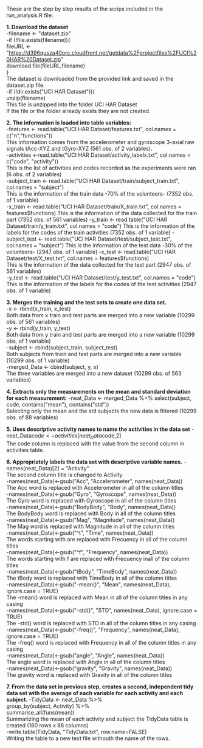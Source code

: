 These are the step by step results of the scrips included in the run_analysis.R file:  
  
**1. Download the dataset**  
     -filename <- "dataset.zip"  
     -if (!file.exists(filename)){  
       fileURL <- "https://d396qusza40orc.cloudfront.net/getdata%2Fprojectfiles%2FUCI%20HAR%20Dataset.zip"    
       download.file(fileURL,filename)  
     }  
     The dataset is downloaded from the provided link and saved in the dataset.zip file.  
     -if (!dir.exists("UCI HAR Dataset")){  
       unzip(filename)  
     This file is unzipped into the folder UCI HAR Dataset    
     If the file or the folder already exists they are not created.    

      
**2. The information is loaded into table variables:**  
     -features <- read.table("UCI HAR Dataset/features.txt", col.names = c("n","functions"))  
     	This information comes from the accelerometer and gyroscope 3-axial raw signals tAcc-XYZ 	and tGyro-XYZ (561 obs. of  2 variables).   
     -activities <-read.table("UCI HAR Dataset/activity_labels.txt", col.names = c("code", "activity"))  
    	This is the list of activities and codes recorded as the experiments were ran (6 obs. of 2 	variables)   
     -subject_train <- read.table("UCI HAR Dataset/train/subject_train.txt", col.names = "subject")  
	This is the information of the train data -70% of the volunteers- (7352 obs. of 1 variable)	  
     -x_train <- read.table("UCI HAR Dataset/train/X_train.txt", col.names = features$functions)  
	This is the information of the data collected for the train part (7352 obs. of 561 variables)  
     -y_train <- read.table("UCI HAR Dataset/train/y_train.txt", col.names = "code")  
	This is the information of the labels for the codes of the train activities (7352 obs. of 1 variable)  
     -subject_test <- read.table("UCI HAR Dataset/test/subject_test.txt", col.names = "subject")  
	This is the information of the test data -30% of the volunteers- (2947 obs. of 1 variable)  
     -x_test <- read.table("UCI HAR Dataset/test/X_test.txt", col.names = features$functions)  
	This is the information of the data collected for the test part (2947 obs. of 561 variables)  
     -y_test <- read.table("UCI HAR Dataset/test/y_test.txt", col.names = "code")  
	This is the information of the labels for the codes of the test activities (2947 obs. of 1 variable)  


**3. Merges the training and the test sets to create one data set.**  
     -x <- rbind(x_train, x_test)  
	Both data from x train and test parts are merged into a new variable (10299 obs. of 561 variables)  
     -y <- rbind(y_train, y_test)  
	Both data from y train and test parts are merged into a new variable (10299 obs. of 1 variable)  
     -subject <- rbind(subject_train, subject_test)  
	Both subjects from train and test parts are merged into a new variable (10299 obs. of 1 variable)  	
     -merged_Data <- cbind(subject, y, x)  
	The three variables are merged into a new dataset (10299 obs. of 563 variables)  

**4. Extracts only the measurements on the mean and standard deviation for each measurement:**
     -neat_Data <- merged_Data %>% select(subject, code, contains("mean"), contains("std"))  
	Selecting only the mean and the std subjects the new data is filtered (10299 obs. of 88 variables)  

**5. Uses descriptive activity names to name the activities in the data set**
     -neat_Data$code <- activities[neat_Data$code,2]  
	The code column is replaced with the value from the second column in activities table.   

**6. Appropriately labels the data set with descriptive variable names.**
     -names(neat_Data)[2] = "Activity"  
	 The second column title is changed to Activity  
     -names(neat_Data)<-gsub("Acc", "Accelerometer", names(neat_Data))  
	 The Acc word is replaced with Accelerometer in all of the column titles	  
     -names(neat_Data)<-gsub("Gyro", "Gyroscope", names(neat_Data))  
	 The Gyro word is replaced with Gyroscope in all of the column titles	  
     -names(neat_Data)<-gsub("BodyBody", "Body", names(neat_Data))  
	 The BodyBody word is replaced with Body in all of the column titles	  
     -names(neat_Data)<-gsub("Mag", "Magnitude", names(neat_Data))  
	 The Mag word is replaced with Magnitude in all of the column titles  
     -names(neat_Data)<-gsub("^t", "Time", names(neat_Data))  
	 The words starting with are replaced with Frecuency in all of the column titles  
     -names(neat_Data)<-gsub("^f", "Frequency", names(neat_Data))  
	 The words starting with f are replaced with Frecuency inall of the column titles  
     -names(neat_Data)<-gsub("tBody", "TimeBody", names(neat_Data))  
	 The tBody word is replaced with TimeBody in all of the column titles  
     -names(neat_Data)<-gsub("-mean()", "Mean", names(neat_Data), ignore.case = TRUE)  
	 The -mean() word is replaced with Mean in all of the column titles in any casing  
     -names(neat_Data)<-gsub("-std()", "STD", names(neat_Data), ignore.case = TRUE)  
	 The -std() word is replaced with STD in all of the column titles in any casing  
     -names(neat_Data)<-gsub("-freq()", "Frequency", names(neat_Data), ignore.case = TRUE)  
	 The -freq() word is replaced with Frequency in all of the column titles in any casing  
     -names(neat_Data)<-gsub("angle", "Angle", names(neat_Data))  
	 The angle word is replaced with Angle in all of the column titles  
     -names(neat_Data)<-gsub("gravity", "Gravity", names(neat_Data))  
	 The gravity word is replaced with Gravity in all of the column titles  
		
**7. From the data set in previous step, creates a second, independent tidy data set with the average of each variable for each activity and each subject.**
     -TidyData <- neat_Data %>%  
        group_by(subject, Activity) %>%  
        summarise_all(funs(mean))  
	Summarizing the mean of each activity and subject the TidyData table is created (180 rows x 88 columns)  
     -write.table(TidyData, "TidyData.txt", row.name=FALSE)  
	Writing the table to a new text file withouth the name of the rows.  
